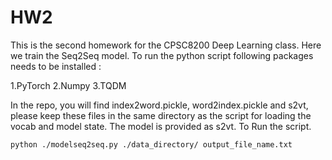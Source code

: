 # HW2
This is the second homework for the CPSC8200 Deep Learning class. Here we train the Seq2Seq model. 
To run the python script following packages needs to be installed :

1.PyTorch
2.Numpy
3.TQDM

In the repo, you will find index2word.pickle, word2index.pickle and s2vt, please keep these files in the same directory as the 
script for loading the vocab and model state. The model is provided as s2vt.
To Run the script.
```
python ./modelseq2seq.py ./data_directory/ output_file_name.txt
```